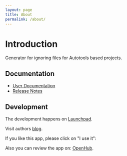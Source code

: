 ```yaml
---
layout: page
title: About
permalink: /about/
---
```


# Introduction
Generator for ignoring files for Autotools based projects.

<script type='text/javascript' src='https://www.openhub.net/p/ignore-me/widgets/project_factoids_stats?format=js'></script>

## Documentation

* [User Documentation](https://saigkill.github.io/ignore-me/userdocs/ignore-me/index.html)
* [Release Notes](https://saigkill.github.io/ignore-me/relnotes/ignore-me-release-notes/index.html)

## Development
The development happens on [Launchpad](https://launchpad.net/ignore-me).

Visit authors [blog](https://saigkill.tuxfamily.org).

If you like this app, please click on "I use it":

<script type='text/javascript' src='https://www.openhub.net/p/ignore-me/widgets/project_users_logo?format=js'></script>

Also you can review the app on: [OpenHub](https://www.openhub.net/p/ignore-me/reviews/new).